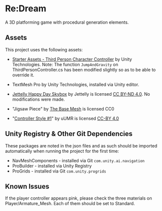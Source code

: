 # Re:Dream

A 3D platforming game with procedural generation elements.


## Assets

This project uses the following assets:

* [Starter Assets - Third Person Character Controller](https://assetstore.unity.com/packages/essentials/starter-assets-third-person-character-controller-196526) by Unity Technologies. Note: The function `JumpAndGravity` on ThirdPersonController.cs has been modified slightly so as to be able to override it.

* TextMesh Pro by Unity Technologies, installed via Unity editor.

* [Jettelly Happy Day Skybox](https://www.jettelly.com/assets/happy-day-skybox/) by Jettelly is licensed [CC BY-ND 4.0](https://creativecommons.org/licenses/by-nd/4.0/?ref=chooser-v1). No modifications were made.

* "Jigsaw Piece" by [The Base Mesh](https://thebasemesh.com/) is licensed CC0

* "[Controller Style #1](https://opengameart.org/content/controller-style-1)" by uUMR is licensed [CC-BY 4.0](https://creativecommons.org/licenses/by/4.0/)


## Unity Registry & Other Git Dependencies

These packages are noted in the json files and as such should be imported automatically when running the project for the first time:

* NavMeshComponents - installed via Git `com.unity.ai.navigation`  
* ProBuilder - installed via Unity Registry  
* ProGrids - installed via Git `com.unity.progrids`  


## Known Issues

If the player controller appears pink, please check the three materials on Player/Armature_Mesh. Each of them should be set to Standard.
